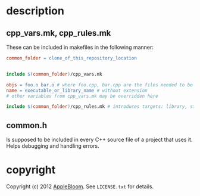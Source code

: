 # description

## cpp_vars.mk, cpp_rules.mk

These can be included in makefiles in the following manner:

```makefile
common_folder = clone_of_this_repository_location


include $(common_folder)/cpp_vars.mk

objs = foo.o bar.o # where foo.cpp, bar.cpp are the files needed to be compiled
name = executable_or_library_name # without extension
# other variables from cpp_vars.mk may be overridden here

include $(common_folder)/cpp_rules.mk # introduces targets: library, standalone and clean
```

## common.h

Is supposed to be included in every C++ source file of a project that uses it. Helps debugging and handling errors.

# copyright

Copyright (c) 2012 [AppleBloom](mailto:love.and.toleration@gmail.com). See `LICENSE.txt` for details.